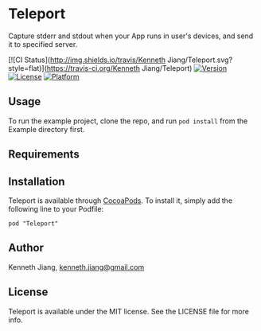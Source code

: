 # Teleport

Capture stderr and stdout when your App runs in user's devices, and send it to specified server.

[![CI Status](http://img.shields.io/travis/Kenneth Jiang/Teleport.svg?style=flat)](https://travis-ci.org/Kenneth Jiang/Teleport)
[![Version](https://img.shields.io/cocoapods/v/Teleport.svg?style=flat)](http://cocoadocs.org/docsets/Teleport)
[![License](https://img.shields.io/cocoapods/l/Teleport.svg?style=flat)](http://cocoadocs.org/docsets/Teleport)
[![Platform](https://img.shields.io/cocoapods/p/Teleport.svg?style=flat)](http://cocoadocs.org/docsets/Teleport)

## Usage

To run the example project, clone the repo, and run `pod install` from the Example directory first.

## Requirements

## Installation

Teleport is available through [CocoaPods](http://cocoapods.org). To install
it, simply add the following line to your Podfile:

    pod "Teleport"

## Author

Kenneth Jiang, kenneth.jiang@gmail.com

## License

Teleport is available under the MIT license. See the LICENSE file for more info.

